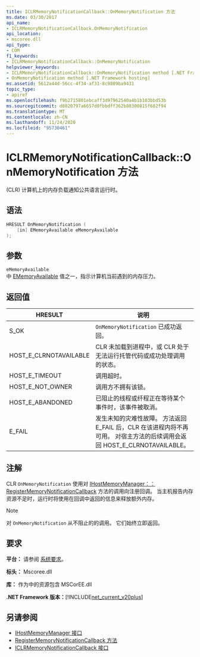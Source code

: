 ```yaml
---
title: ICLRMemoryNotificationCallback::OnMemoryNotification 方法
ms.date: 03/30/2017
api_name:
- ICLRMemoryNotificationCallback.OnMemoryNotification
api_location:
- mscoree.dll
api_type:
- COM
f1_keywords:
- ICLRMemoryNotificationCallback::OnMemoryNotification
helpviewer_keywords:
- ICLRMemoryNotificationCallback::OnMemoryNotification method [.NET Framework hosting]
- OnMemoryNotification method [.NET Framework hosting]
ms.assetid: 5612a44d-56cc-4f34-af31-8c9809ba9431
topic_type:
- apiref
ms.openlocfilehash: f9b2715801ebcaff3d97962540a4b1b103bbd53b
ms.sourcegitcommit: d8020797a6657d0fbbdff362b80300815f682f94
ms.translationtype: MT
ms.contentlocale: zh-CN
ms.lasthandoff: 11/24/2020
ms.locfileid: "95730461"
---
```

# <a name="iclrmemorynotificationcallbackonmemorynotification-method"></a>ICLRMemoryNotificationCallback::OnMemoryNotification 方法

 (CLR) 计算机上的内存负载通知公共语言运行时。  
  
## <a name="syntax"></a>语法  
  
```cpp  
HRESULT OnMemoryNotification (  
    [in] EMemoryAvailable eMemoryAvailable  
);  
```  
  
## <a name="parameters"></a>参数  

 `eMemoryAvailable`  
 中 [EMemoryAvailable](ememoryavailable-enumeration.md) 值之一，指示计算机当前遇到的内存压力。  
  
## <a name="return-value"></a>返回值  
  
|HRESULT|说明|  
|-------------|-----------------|  
|S_OK|`OnMemoryNotification` 已成功返回。|  
|HOST_E_CLRNOTAVAILABLE|CLR 未加载到进程中，或 CLR 处于无法运行托管代码或成功处理调用的状态。|  
|HOST_E_TIMEOUT|调用超时。|  
|HOST_E_NOT_OWNER|调用方不拥有该锁。|  
|HOST_E_ABANDONED|已阻止的线程或纤程正在等待某个事件时，该事件被取消。|  
|E_FAIL|发生未知的灾难性故障。 方法返回 E_FAIL 后，CLR 在该进程内将不再可用。 对宿主方法的后续调用会返回 HOST_E_CLRNOTAVAILABLE。|  
  
## <a name="remarks"></a>注解  

 CLR `OnMemoryNotification` 使用对 [IHostMemoryManager：： RegisterMemoryNotificationCallback](ihostmemorymanager-registermemorynotificationcallback-method.md) 方法的调用向注册回调。 当主机报告内存资源不足时，运行时将使用在回调中返回的信息来释放额外内存。  
  
> [!NOTE]
> 对 `OnMemoryNotification` 从不阻止的的调用。 它们始终立即返回。  
  
## <a name="requirements"></a>要求  

 **平台：** 请参阅 [系统要求](../../get-started/system-requirements.md)。  
  
 **标头：** Mscoree.dll  
  
 **库：** 作为中的资源包含 MSCorEE.dll  
  
 **.NET Framework 版本：**[!INCLUDE[net_current_v20plus](../../../../includes/net-current-v20plus-md.md)]  
  
## <a name="see-also"></a>另请参阅

- [IHostMemoryManager 接口](ihostmemorymanager-interface.md)
- [RegisterMemoryNotificationCallback 方法](ihostmemorymanager-registermemorynotificationcallback-method.md)
- [ICLRMemoryNotificationCallback 接口](iclrmemorynotificationcallback-interface.md)
